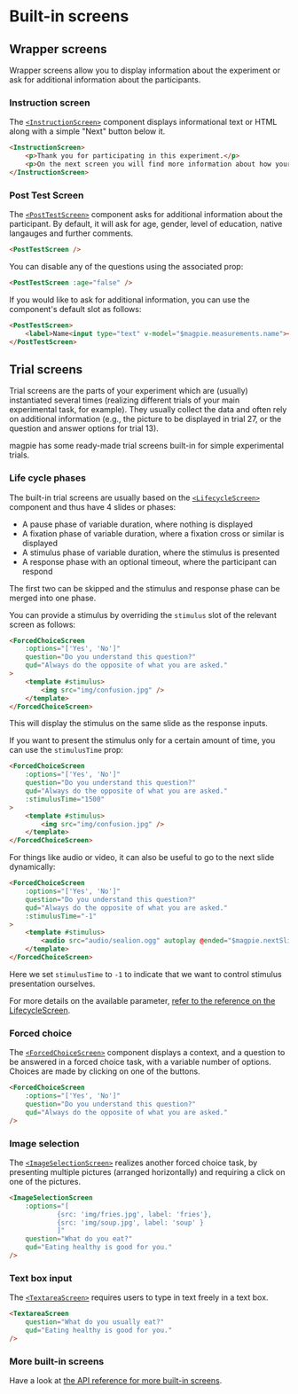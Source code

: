 # Built-in screens

## Wrapper screens
Wrapper screens allow you to display information about the experiment or ask for additional information
about the participants.

### Instruction screen
The [`<InstructionScreen>`](https://magpie-reference.netlify.app/#instructionscreen) component displays informational
text or HTML along with a simple "Next" button below it.

```html
<InstructionScreen>
    <p>Thank you for participating in this experiment.</p>
    <p>On the next screen you will find more information about how your data will be used.</p>
</InstructionScreen>
```

### Post Test Screen
The [`<PostTestScreen>`](https://magpie-reference.netlify.app/#posttestscreen) component asks for additional information
about the participant. By default, it will ask for age, gender, level of education, native langauges and further comments.

```html
<PostTestScreen />
```

You can disable any of the questions using the associated prop:

```html
<PostTestScreen :age="false" />
```

If you would like to ask for additional information, you can use the component's default slot as follows:

```html
<PostTestScreen>
    <label>Name<input type="text" v-model="$magpie.measurements.name"></label>
</PostTestScreen>
```

## Trial screens
Trial screens are the parts of your experiment which are (usually) instantiated several times (realizing different
trials of your main experimental task, for example). They usually collect the data and often rely on
additional information (e.g., the picture to be displayed in trial 27, or the question and answer
options for trial 13).

magpie has some ready-made trial screens built-in for simple experimental trials.

### Life cycle phases
The built-in trial screens are usually based on the [`<LifecycleScreen>`](https://magpie-reference.netlify.app/#lifecyclescreen) component and thus
have 4 slides or phases:

 * A pause phase of variable duration, where nothing is displayed
 * A fixation phase of variable duration, where a fixation cross or similar is displayed
 * A stimulus phase of variable duration, where the stimulus is presented
 * A response phase with an optional timeout, where the participant can respond

The first two can be skipped and the stimulus and response phase can be merged into one phase.

You can provide a stimulus by overriding the `stimulus` slot of the relevant screen as follows:

```html
<ForcedChoiceScreen
    :options="['Yes', 'No']"
    question="Do you understand this question?"
    qud="Always do the opposite of what you are asked."
>
    <template #stimulus>
        <img src="img/confusion.jpg" />
    </template>
</ForcedChoiceScreen>
```

This will display the stimulus on the same slide as the response inputs.

If you want to present the stimulus only for a certain amount of time, you can use the `stimulusTime` prop:

```html
<ForcedChoiceScreen
    :options="['Yes', 'No']"
    question="Do you understand this question?"
    qud="Always do the opposite of what you are asked."
    :stimulusTime="1500"
>
    <template #stimulus>
        <img src="img/confusion.jpg" />
    </template>
</ForcedChoiceScreen>
```

For things like audio or video, it can also be useful to go to the next slide dynamically:

```html
<ForcedChoiceScreen
    :options="['Yes', 'No']"
    question="Do you understand this question?"
    qud="Always do the opposite of what you are asked."
    :stimulusTime="-1"
>
    <template #stimulus>
        <audio src="audio/sealion.ogg" autoplay @ended="$magpie.nextSlide()" /> 
    </template>
</ForcedChoiceScreen>
```

Here we set `stimulusTime` to `-1` to indicate that we want to control stimulus presentation ourselves.

For more details on the available parameter, [refer to the reference on the LifecycleScreen](https://magpie-reference.netlify.app/#lifecyclescreen).

### Forced choice
The [`<ForcedChoiceScreen>`](https://magpie-reference.netlify.app/#forcedchoicescreen) component displays a context,
and a question to be answered in a forced choice task, with a variable number of options.
Choices are made by clicking on one of the buttons.

```html
<ForcedChoiceScreen
    :options="['Yes', 'No']"
    question="Do you understand this question?"
    qud="Always do the opposite of what you are asked."
/>
```

### Image selection
The [`<ImageSelectionScreen>`](https://magpie-reference.netlify.app/#imageselectionscreen) realizes another forced choice task, by presenting multiple pictures (arranged horizontally) and
requiring a click on one of the pictures.

```html
<ImageSelectionScreen
    :options="[
            {src: 'img/fries.jpg', label: 'fries'},
            {src: 'img/soup.jpg', label: 'soup' }
            ]"
    question="What do you eat?"
    qud="Eating healthy is good for you."
/>
```

### Text box input
The [`<TextareaScreen>`](https://magpie-reference.netlify.app/#textareascreen) requires users to type in text freely in a text box.
```html
<TextareaScreen
    question="What do you usually eat?"
    qud="Eating healthy is good for you."
/>
```

### More built-in screens
Have a look at [the API reference for more built-in screens](https://magpie-reference.netlify.app/#screens).
